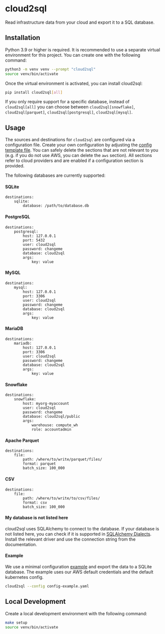 # cloud2sql
Read infrastructure data from your cloud and export it to a SQL database.


## Installation

Python 3.9 or higher is required.
It is recommended to use a separate virtual environment for this project. You can create one with the following command:

```bash
python3 -m venv venv --prompt "cloud2sql"
source venv/bin/activate
```

Once the virtual environment is activated, you can install cloud2sql:

```bash
pip install cloud2sql[all]
```

If you only require support for a specific database, instead of `cloud2sql[all]` you can choose between `cloud2sql[snowflake]`, `cloud2sql[parquet]`, `cloud2sql[postgresql]`, `cloud2sql[mysql]`.

## Usage

The sources and destinations for `cloud2sql` are configured via a configuration file. Create your own configuration by adjusting the [config template file](./config-template.yaml).
You can safely delete the sections that are not relevant to you (e.g. if you do not use AWS, you can delete the `aws` section).
All sections refer to cloud providers and are enabled if a configuration section is provided.

The following databases are currently supported:

#### SQLite

```
destinations:
    sqlite:
        database: /path/to/database.db
```

#### PostgreSQL

```
destinations:
    postgresql:
        host: 127.0.0.1
        port: 5432
        user: cloud2sql
        password: changeme
        database: cloud2sql
        args:
            key: value
```

#### MySQL

```
destinations:
    mysql:
        host: 127.0.0.1
        port: 3306
        user: cloud2sql
        password: changeme
        database: cloud2sql
        args:
            key: value
```

#### MariaDB

```
destinations:
    mariadb:
        host: 127.0.0.1
        port: 3306
        user: cloud2sql
        password: changeme
        database: cloud2sql
        args:
            key: value
```

#### Snowflake

```
destinations:
    snowflake:
        host: myorg-myaccount
        user: cloud2sql
        password: changeme
        database: cloud2sql/public
        args:
            warehouse: compute_wh
            role: accountadmin
```

#### Apache Parquet

```
destinations:
    file:
        path: /where/to/write/parquet/files/
        format: parquet
        batch_size: 100_000
```

#### CSV

```
destinations:
    file:
        path: /where/to/write/to/csv/files/
        format: csv
        batch_size: 100_000
```


#### My database is not listed here

cloud2sql uses SQLAlchemy to connect to the database. If your database is not listed here, you can check if it is supported in [SQLAlchemy Dialects](https://docs.sqlalchemy.org/en/20/dialects/index.html).
Install the relevant driver and use the connection string from the documentation.

#### Example

We use a minimal configuration [example](./config-example.yaml) and export the data to a SQLite database.
The example uses our AWS default credentials and the default kubernetes config.

```bash
cloud2sql --config config-example.yaml
```

## Local Development

Create a local development environment with the following command:

```bash
make setup
source venv/bin/activate
```
